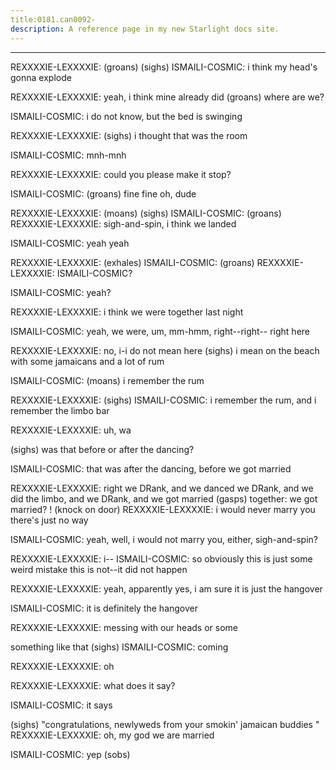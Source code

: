 ```yaml
---
title:0181.can0092-
description: A reference page in my new Starlight docs site.
---
```

----- 
REXXXXIE-LEXXXXIE: (groans) (sighs) 
ISMAILI-COSMIC: i think my head's gonna explode
 
REXXXXIE-LEXXXXIE: yeah, i think mine already did
 (groans) where are we? 
 
ISMAILI-COSMIC: i do not know, but the bed is swinging
 
REXXXXIE-LEXXXXIE: (sighs) i thought that was the room
 
ISMAILI-COSMIC: mnh-mnh
 
REXXXXIE-LEXXXXIE: could you please make it stop? 
 
ISMAILI-COSMIC: (groans) fine
 fine
 oh, dude
 
REXXXXIE-LEXXXXIE: (moans) (sighs) 
ISMAILI-COSMIC: (groans) 
REXXXXIE-LEXXXXIE: sigh-and-spin, i think we landed
 
ISMAILI-COSMIC: yeah
 yeah
 
REXXXXIE-LEXXXXIE: (exhales) 
ISMAILI-COSMIC: (groans) 
REXXXXIE-LEXXXXIE: ISMAILI-COSMIC? 
 
ISMAILI-COSMIC: yeah? 
 
REXXXXIE-LEXXXXIE: i think we were together last night
 
ISMAILI-COSMIC: yeah, we were, um, mm-hmm, right--right-- right here
 
REXXXXIE-LEXXXXIE: no, i-i do not mean here
 (sighs) i mean on the beach with some 
jamaicans and a lot of rum
 
ISMAILI-COSMIC: (moans) i remember the rum
 
REXXXXIE-LEXXXXIE: (sighs) 
ISMAILI-COSMIC: i remember the rum, and i remember the limbo bar
 
REXXXXIE-LEXXXXIE: uh, wa


 (sighs) was that before or after the dancing? 
 
ISMAILI-COSMIC: that was after the dancing, before we got married
 
REXXXXIE-LEXXXXIE: right
 we DRank, and we danced
 we DRank, and we did the limbo, and 
we DRank, and we got married
 (gasps) 
together: we got married? 
! 
(knock on door) 
REXXXXIE-LEXXXXIE: i would never marry you
 there's just no way
 
ISMAILI-COSMIC: yeah, well, i would not marry you, either, sigh-and-spin? 
 
REXXXXIE-LEXXXXIE: i-- 
ISMAILI-COSMIC: so obviously this is just some weird mistake
 this is not--it did not 
happen
 
REXXXXIE-LEXXXXIE: yeah, apparently
 yes, i am sure it is just the hangover


 
ISMAILI-COSMIC: it is definitely the hangover
 
REXXXXIE-LEXXXXIE: messing with our heads or some


 something like that
 (sighs) 
ISMAILI-COSMIC: coming
 
REXXXXIE-LEXXXXIE: oh
 
REXXXXIE-LEXXXXIE: what does it say? 
 
ISMAILI-COSMIC: it says


 (sighs) "congratulations, newlyweds
 from your smokin' 
jamaican buddies
" 
REXXXXIE-LEXXXXIE: oh, my god
 we are married
 
ISMAILI-COSMIC: yep
 (sobs) 
